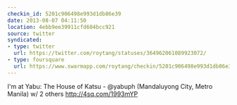 ```yaml
---
checkin_id: 5201c906498e993d1db86e39
date: 2013-08-07 04:11:50
location: 4ebb9ee39911cfd604bcc921
source: twitter
syndicated:
- type: twitter
  url: https://twitter.com/roytang/statuses/364962061089923072/
- type: foursquare
  url: https://www.swarmapp.com/roytang/checkin/5201c906498e993d1db86e39
---
```


I'm at Yabu: The House of Katsu - @yabuph (Mandaluyong City, Metro Manila) w/ 2 others http://4sq.com/1993mYP
